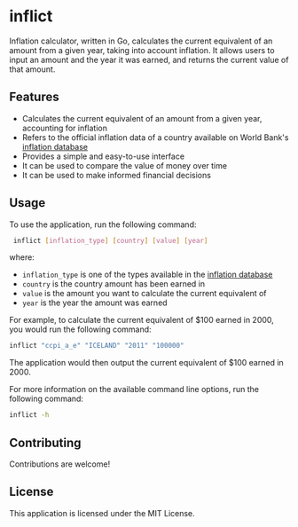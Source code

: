 # inflict

Inflation calculator, written in Go, calculates the current equivalent of an amount from a given year,
taking into account inflation.
It allows users to input an amount and the year it was earned, and returns the current value of that amount.

## Features

* Calculates the current equivalent of an amount from a given year, accounting for inflation
* Refers to the official inflation data of a country available on World Bank's [inflation database](https://www.worldbank.org/en/research/brief/inflation-database) 
* Provides a simple and easy-to-use interface
* It can be used to compare the value of money over time
* It can be used to make informed financial decisions

## Usage

To use the application, run the following command:

```bash
 inflict [inflation_type] [country] [value] [year]
```

where:

* `inflation_type` is one of the types available in the [inflation database](https://www.worldbank.org/en/research/brief/inflation-database)
* `country` is the country amount has been earned in
* `value` is the amount you want to calculate the current equivalent of
* `year` is the year the amount was earned

For example, to calculate the current equivalent of $100 earned in 2000, you would run the following command:

```bash
inflict "ccpi_a_e" "ICELAND" "2011" "100000"
```

The application would then output the current equivalent of $100 earned in 2000.

For more information on the available command line options, run the following command:

```bash
inflict -h
```

## Contributing

Contributions are welcome!

## License

This application is licensed under the MIT License.
